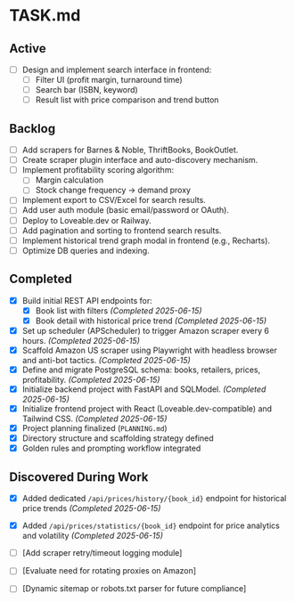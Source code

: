 

# TASK.md

## Active

* [ ] Design and implement search interface in frontend:
  * [ ] Filter UI (profit margin, turnaround time)
  * [ ] Search bar (ISBN, keyword)
  * [ ] Result list with price comparison and trend button

## Backlog

* [ ] Add scrapers for Barnes & Noble, ThriftBooks, BookOutlet.
* [ ] Create scraper plugin interface and auto-discovery mechanism.
* [ ] Implement profitability scoring algorithm:
  * [ ] Margin calculation
  * [ ] Stock change frequency → demand proxy
* [ ] Implement export to CSV/Excel for search results.
* [ ] Add user auth module (basic email/password or OAuth).
* [ ] Deploy to Loveable.dev or Railway.
* [ ] Add pagination and sorting to frontend search results.
* [ ] Implement historical trend graph modal in frontend (e.g., Recharts).
* [ ] Optimize DB queries and indexing.

## Completed

* [x] Build initial REST API endpoints for:
  * [x] Book list with filters _(Completed 2025-06-15)_
  * [x] Book detail with historical price trend _(Completed 2025-06-15)_
* [x] Set up scheduler (APScheduler) to trigger Amazon scraper every 6 hours. _(Completed 2025-06-15)_
* [x] Scaffold Amazon US scraper using Playwright with headless browser and anti-bot tactics. _(Completed 2025-06-15)_
* [x] Define and migrate PostgreSQL schema: books, retailers, prices, profitability. _(Completed 2025-06-15)_
* [x] Initialize backend project with FastAPI and SQLModel. _(Completed 2025-06-15)_
* [x] Initialize frontend project with React (Loveable.dev-compatible) and Tailwind CSS. _(Completed 2025-06-15)_
* [x] Project planning finalized (`PLANNING.md`)
* [x] Directory structure and scaffolding strategy defined
* [x] Golden rules and prompting workflow integrated

## Discovered During Work

* [x] Added dedicated `/api/prices/history/{book_id}` endpoint for historical price trends _(Completed 2025-06-15)_
* [x] Added `/api/prices/statistics/{book_id}` endpoint for price analytics and volatility _(Completed 2025-06-15)_
* [ ] [Add scraper retry/timeout logging module]
* [ ] [Evaluate need for rotating proxies on Amazon]
* [ ] [Dynamic sitemap or robots.txt parser for future compliance]

